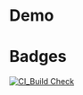 # Demo


# Badges 

[![CI_Build Check](https://github.com/40010753/Demo/actions/workflows/main_Build.yml/badge.svg)](https://github.com/40010753/Demo/actions/workflows/main_Build.yml)
